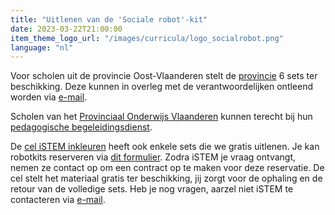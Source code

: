 ```yaml
---
title: "Uitlenen van de 'Sociale robot'-kit"
date: 2023-03-22T21:00:00
item_theme_logo_url: "/images/curricula/logo_socialrobot.png"
language: "nl"
---
```


Voor scholen uit de provincie Oost-Vlaanderen stelt de [provincie](https://oost-vlaanderen.be/leren/educatief-materiaal/de-sociale-robot.html?utm_source=flexmail&utm_medium=e-mail&utm_campaign=nbflankerend202111&utm_content=gtgt+reserveer+een+sociale+robot+bouwkit) 6 sets ter beschikking. 
Deze kunnen in overleg met de verantwoordelijken ontleend worden via [e-mail](jorinde.lannau@oost-vlaanderen.be).

Scholen van het [Provinciaal Onderwijs Vlaanderen](https://povsites.be/stem/voorbereiding-project-sociale-robot/) kunnen terecht bij hun [pedagogische begeleidingsdienst](https://povsites.be/stem/voorbereiding-project-sociale-robot/#kits-en-lesfiches).

De [cel iSTEM inkleuren](https://istem.be/) heeft ook enkele sets die we gratis uitlenen. Je kan robotkits reserveren via [dit formulier](https://drive.google.com/drive/u/0/folders/1AYncdnD0rWTPSs7VOa-amS3ouKsjNgeJ). Zodra iSTEM je vraag ontvangt, nemen ze contact op om een contract op te maken voor deze reservatie. De cel stelt het materiaal gratis ter beschikking, jij zorgt voor de ophaling en de retour van de volledige sets. Heb je nog vragen, aarzel niet iSTEM te contacteren via [e-mail](mailto:contact@istem.be).

